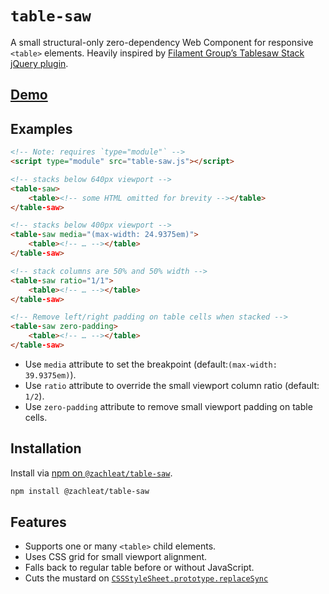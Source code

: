 # `table-saw`

A small structural-only zero-dependency Web Component for responsive `<table>` elements. Heavily inspired by [Filament Group’s Tablesaw Stack jQuery plugin](https://github.com/filamentgroup/tablesaw).

## [Demo](https://zachleat.github.io/table-saw/demo.html)

## Examples

```html
<!-- Note: requires `type="module"` -->
<script type="module" src="table-saw.js"></script>

<!-- stacks below 640px viewport -->
<table-saw>
	<table><!-- some HTML omitted for brevity --></table>
</table-saw>

<!-- stacks below 400px viewport -->
<table-saw media="(max-width: 24.9375em)">
	<table><!-- … --></table>
</table-saw>

<!-- stack columns are 50% and 50% width -->
<table-saw ratio="1/1">
	<table><!-- … --></table>
</table-saw>

<!-- Remove left/right padding on table cells when stacked -->
<table-saw zero-padding>
	<table><!-- … --></table>
</table-saw>
```

* Use `media` attribute to set the breakpoint (default:`(max-width: 39.9375em)`).
* Use `ratio` attribute to override the small viewport column ratio (default: `1/2`).
* Use `zero-padding` attribute to remove small viewport padding on table cells.

## Installation

Install via [npm on `@zachleat/table-saw`](https://www.npmjs.com/package/@zachleat/table-saw).

```sh
npm install @zachleat/table-saw
```

## Features

* Supports one or many `<table>` child elements.
* Uses CSS grid for small viewport alignment.
* Falls back to regular table before or without JavaScript.
* Cuts the mustard on [`CSSStyleSheet.prototype.replaceSync`](https://caniuse.com/mdn-api_cssstylesheet_replacesync)